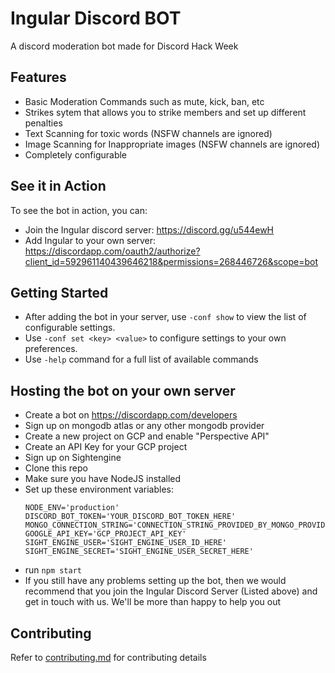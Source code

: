 # Ingular Discord BOT

A discord moderation bot made for Discord Hack Week

## Features

- Basic Moderation Commands such as mute, kick, ban, etc
- Strikes sytem that allows you to strike members and set up different penalties
- Text Scanning for toxic words (NSFW channels are ignored)
- Image Scanning for Inappropriate images (NSFW channels are ignored)
- Completely configurable

## See it in Action

To see the bot in action, you can:

- Join the Ingular discord server: https://discord.gg/u544ewH
- Add Ingular to your own server: https://discordapp.com/oauth2/authorize?client_id=592961140439646218&permissions=268446726&scope=bot

## Getting Started

- After adding the bot in your server, use `-conf show` to view the list of configurable settings.
- Use `-conf set <key> <value>` to configure settings to your own preferences.
- Use `-help` command for a full list of available commands

## Hosting the bot on your own server

- Create a bot on https://discordapp.com/developers
- Sign up on mongodb atlas or any other mongodb provider
- Create a new project on GCP and enable "Perspective API"
- Create an API Key for your GCP project
- Sign up on Sightengine
- Clone this repo
- Make sure you have NodeJS installed
- Set up these environment variables:
  ```
  NODE_ENV='production'
  DISCORD_BOT_TOKEN='YOUR_DISCORD_BOT_TOKEN_HERE'
  MONGO_CONNECTION_STRING='CONNECTION_STRING_PROVIDED_BY_MONGO_PROVIDER'
  GOOGLE_API_KEY='GCP_PROJECT_API_KEY'
  SIGHT_ENGINE_USER='SIGHT_ENGINE_USER_ID_HERE'
  SIGHT_ENGINE_SECRET='SIGHT_ENGINE_USER_SECRET_HERE'
  ```
- run `npm start`
- If you still have any problems setting up the bot, then we would recommend that you join the Ingular Discord Server (Listed above) and get in touch with us. We'll be more than happy to help you out

## Contributing

Refer to [contributing.md](docs/contributing.md) for contributing details
